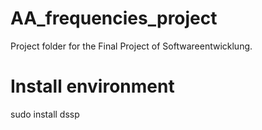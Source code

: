 # AA_frequencies_project
Project folder for the Final Project of Softwareentwicklung.

# Install environment
sudo install dssp
